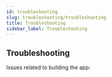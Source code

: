 ```yaml
---
id: troubleshooting
slug: troubleshooting/troubleshooting
title: Troubleshooting
sidebar_label: Troubleshooting
---
```


## Troubleshooting

Issues related to building the app:
